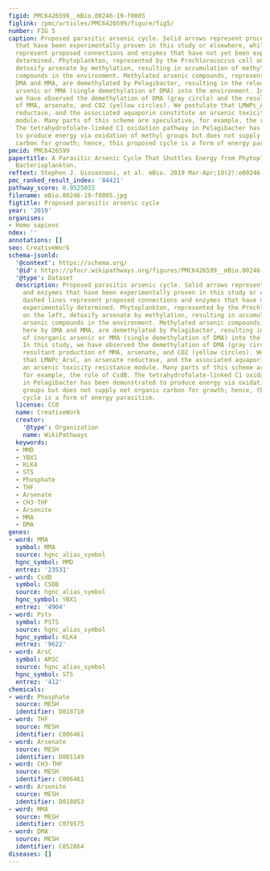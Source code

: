 ```yaml
---
figid: PMC6426599__mBio.00246-19-f0005
figlink: /pmc/articles/PMC6426599/figure/fig5/
number: FIG 5
caption: Proposed parasitic arsenic cycle. Solid arrows represent processes and enzymes
  that have been experimentally proven in this study or elsewhere, while dashed lines
  represent proposed connections and enzymes that have not yet been experimentally
  determined. Phytoplankton, represented by the Prochlorococcus cell on the left,
  detoxify arsenate by methylation, resulting in accumulation of methylated arsenic
  compounds in the environment. Methylated arsenic compounds, represented here by
  DMA and MMA, are demethylated by Pelagibacter, resulting in the release of inorganic
  arsenic or MMA (single demethylation of DMA) into the environment. In this study,
  we have observed the demethylation of DMA (gray circle) and the resultant production
  of MMA, arsenate, and CO2 (yellow circles). We postulate that LMWPc_ArsC, an arsenate
  reductase, and the associated aquaporin constitute an arsenic toxicity resistance
  module. Many parts of this scheme are speculative, for example, the role of CsdB.
  The tetrahydrofolate-linked C1 oxidation pathway in Pelagibacter has been demonstrated
  to produce energy via oxidation of methyl groups but does not supply net organic
  carbon for growth; hence, this proposed cycle is a form of energy parasitism.
pmcid: PMC6426599
papertitle: A Parasitic Arsenic Cycle That Shuttles Energy from Phytoplankton to Heterotrophic
  Bacterioplankton.
reftext: Stephen J. Giovannoni, et al. mBio. 2019 Mar-Apr;10(2):e00246-19.
pmc_ranked_result_index: '84421'
pathway_score: 0.9525033
filename: mBio.00246-19-f0005.jpg
figtitle: Proposed parasitic arsenic cycle
year: '2019'
organisms:
- Homo sapiens
ndex: ''
annotations: []
seo: CreativeWork
schema-jsonld:
  '@context': https://schema.org/
  '@id': https://pfocr.wikipathways.org/figures/PMC6426599__mBio.00246-19-f0005.html
  '@type': Dataset
  description: Proposed parasitic arsenic cycle. Solid arrows represent processes
    and enzymes that have been experimentally proven in this study or elsewhere, while
    dashed lines represent proposed connections and enzymes that have not yet been
    experimentally determined. Phytoplankton, represented by the Prochlorococcus cell
    on the left, detoxify arsenate by methylation, resulting in accumulation of methylated
    arsenic compounds in the environment. Methylated arsenic compounds, represented
    here by DMA and MMA, are demethylated by Pelagibacter, resulting in the release
    of inorganic arsenic or MMA (single demethylation of DMA) into the environment.
    In this study, we have observed the demethylation of DMA (gray circle) and the
    resultant production of MMA, arsenate, and CO2 (yellow circles). We postulate
    that LMWPc_ArsC, an arsenate reductase, and the associated aquaporin constitute
    an arsenic toxicity resistance module. Many parts of this scheme are speculative,
    for example, the role of CsdB. The tetrahydrofolate-linked C1 oxidation pathway
    in Pelagibacter has been demonstrated to produce energy via oxidation of methyl
    groups but does not supply net organic carbon for growth; hence, this proposed
    cycle is a form of energy parasitism.
  license: CC0
  name: CreativeWork
  creator:
    '@type': Organization
    name: WikiPathways
  keywords:
  - MMD
  - YBX1
  - KLK4
  - STS
  - Phosphate
  - THF
  - Arsenate
  - CH3-THF
  - Arsenite
  - MMA
  - DMA
genes:
- word: MMA
  symbol: MMA
  source: hgnc_alias_symbol
  hgnc_symbol: MMD
  entrez: '23531'
- word: CsdB
  symbol: CSDB
  source: hgnc_alias_symbol
  hgnc_symbol: YBX1
  entrez: '4904'
- word: Psts
  symbol: PSTS
  source: hgnc_alias_symbol
  hgnc_symbol: KLK4
  entrez: '9622'
- word: ArsC
  symbol: ARSC
  source: hgnc_alias_symbol
  hgnc_symbol: STS
  entrez: '412'
chemicals:
- word: Phosphate
  source: MESH
  identifier: D010710
- word: THF
  source: MESH
  identifier: C006461
- word: Arsenate
  source: MESH
  identifier: D001149
- word: CH3-THF
  source: MESH
  identifier: C006461
- word: Arsenite
  source: MESH
  identifier: D018053
- word: MMA
  source: MESH
  identifier: C079575
- word: DMA
  source: MESH
  identifier: C052864
diseases: []
---
```

